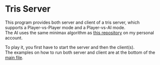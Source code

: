 # Tris Server

This program provides both server and client of a tris server, which supports a Player-vs-Player mode and a Player-vs-AI mode.  
The AI uses the same minimax algorithm as [this repository](https://github.com/Achille004/Tris) on my personal account.


To play it, you first have to start the server and then the client(s).  
The examples on how to run both server and client are at the bottom of the [main file](https://github.com/Achille004-School/Tris-Server/blob/main/src/main/kotlin/Main.kt).
